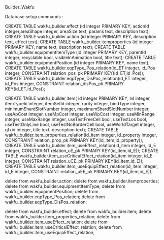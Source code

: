 Builder_Wakfu

Database setup commands : 

CREATE TABLE wakfu_builder.effect (id integer PRIMARY KEY, actionId integer,areaShape integer, areaSize text, params text, description text);
CREATE TABLE wakfu_builder.action (id integer PRIMARY KEY, description text, effect text);
CREATE TABLE wakfu_builder.itemproperties (id integer PRIMARY KEY, name text, description text);
CREATE TABLE wakfu_builder.equipmentItemType (id integer PRIMARY KEY, parentId integer, recyclable bool, visibleInAnimation bool, title text);
CREATE TABLE wakfu_builder.equipmentPosition (id integer PRIMARY KEY, name text);
CREATE TABLE wakfu_builder.eqpType_Pos_relation(id_ET integer, id_Pos integer, CONSTRAINT relation_pos_pk PRIMARY KEY(id_ET,id_Pos));
CREATE TABLE wakfu_builder.eqpType_DisPos_relation(id_ET integer, id_Pos integer, CONSTRAINT relation_disPos_pk PRIMARY KEY(id_ET,id_Pos));

CREATE TABLE wakfu_builder.item( id integer PRIMARY KEY, lvl integer, itemTypeId integer, itemSetId integer, rarity integer, bindType integer, minimumShardSlotNumber integer, maximumShardSlotNumber integer, useApCost integer, useMpCost integer, useWpCost integer, useMinRange integer, useMaxRange integer, useTestFreeCell bool, useTestLos bool, useTestOnlyLine bool, useTestNoBorderCell bool, useWorldTarget integer, gfxid integer, title text, description text);
CREATE TABLE wakfu_builder.item_properties_relation(id_item integer, id_property integer, CONSTRAINT relation_prop_pk PRIMARY KEY(id_item,id_property));
CREATE TABLE wakfu_builder.item_useEffect_relation(id_item integer, id_E integer, CONSTRAINT relation_uE_pk PRIMARY KEY(id_item,id_E));
CREATE TABLE wakfu_builder.item_useCriticalEffect_relation(id_item integer, id_E integer, CONSTRAINT relation_uCE_pk PRIMARY KEY(id_item,id_E));
CREATE TABLE wakfu_builder.item_useEquipEffect_relation(id_item integer, id_E integer, CONSTRAINT relation_uEE_pk PRIMARY KEY(id_item,id_E));

delete from wakfu_builder.action;
delete from wakfu_builder.itemproperties;
delete from wakfu_builder.equipmentItemType;
delete from wakfu_builder.equipmentPosition;
delete from wakfu_builder.eqpType_Pos_relation;
delete from wakfu_builder.eqpType_DisPos_relation;

delete from wakfu_builder.effect;
delete from wakfu_builder.item;
delete from wakfu_builder.item_properties_relation;
delete from wakfu_builder.item_useEffect_relation;
delete from wakfu_builder.item_useCriticalEffect_relation;
delete from wakfu_builder.item_useEquipEffect_relation;
